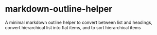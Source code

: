 # markdown-outline-helper
A minimal markdown outline helper to convert between list and headings, convert hierarchical list into flat items, and to sort hierarchical items
